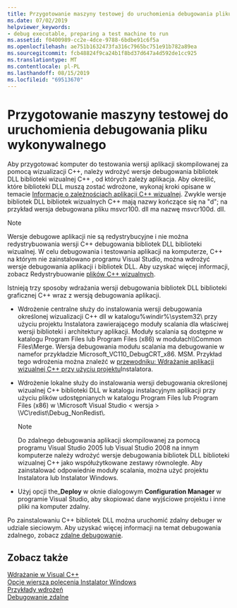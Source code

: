 ```yaml
---
title: Przygotowanie maszyny testowej do uruchomienia debugowania pliku wykonywalnego
ms.date: 07/02/2019
helpviewer_keywords:
- debug executable, preparing a test machine to run
ms.assetid: f0400989-cc2e-4dce-9788-6bdbe91c6f5a
ms.openlocfilehash: ae751b1632473fa316c7965bc751e91b782a89ea
ms.sourcegitcommit: fcb48824f9ca24b1f8bd37d647a4d592de1cc925
ms.translationtype: MT
ms.contentlocale: pl-PL
ms.lasthandoff: 08/15/2019
ms.locfileid: "69513670"
---
```

# <a name="preparing-a-test-machine-to-run-a-debug-executable"></a>Przygotowanie maszyny testowej do uruchomienia debugowania pliku wykonywalnego

Aby przygotować komputer do testowania wersji aplikacji skompilowanej za pomocą wizualizacji C++, należy wdrożyć wersje debugowania bibliotek DLL biblioteki wizualnej C++ , od których zależy aplikacja. Aby określić, które biblioteki DLL muszą zostać wdrożone, wykonaj kroki opisane w temacie [Informacje o zależnościach aplikacji C++ wizualnej](understanding-the-dependencies-of-a-visual-cpp-application.md). Zwykle wersje bibliotek DLL bibliotek wizualnych C++ mają nazwy kończące się na "d"; na przykład wersja debugowana pliku msvcr100. dll ma nazwę msvcr100d. dll.

> [!NOTE]
>  Wersje debugowe aplikacji nie są redystrybucyjne i nie można redystrybuowania wersji C++ debugowania bibliotek DLL biblioteki wizualnej. W celu debugowania i testowania aplikacji na komputerze, C++ na którym nie zainstalowano programu Visual Studio, można wdrożyć wersje debugowania aplikacji i bibliotek DLL. Aby uzyskać więcej informacji, zobacz Redystrybuowanie [plików C++ wizualnych](redistributing-visual-cpp-files.md).

Istnieją trzy sposoby wdrażania wersji debugowania bibliotek DLL biblioteki graficznej C++ wraz z wersją debugowania aplikacji.

- Wdrożenie centralne służy do instalowania wersji debugowania określonej wizualizacji C++ dll w katalogu%windir%\system32\ przy użyciu projektu Instalatora zawierającego moduły scalania dla właściwej wersji biblioteki i architektury aplikacji. Moduły scalania są dostępne w katalogu Program Files lub Program Files (x86) w modułach\\\Common Files\Merge. Wersja debugowania modułu scalania ma debugowanie w namefor przykładzie Microsoft_VC110_DebugCRT_x86. MSM. Przykład tego wdrożenia można znaleźć w [przewodniku: Wdrażanie aplikacji wizualnej C++ przy użyciu projektu](walkthrough-deploying-a-visual-cpp-application-by-using-a-setup-project.md)Instalatora.

- Wdrożenie lokalne służy do instalowania wersji debugowania określonej wizualnej C++ biblioteki DLL w katalogu instalacyjnym aplikacji przy użyciu plików udostępnianych w katalogu Program Files lub Program Files (x86) w \Microsoft Visual Studio \< wersja > \VC\redist\Debug_NonRedist\\.

    > [!NOTE]
    >  Do zdalnego debugowania aplikacji skompilowanej za pomocą programu Visual Studio 2005 lub Visual Studio 2008 na innym komputerze należy wdrożyć wersje debugowania bibliotek DLL biblioteki wizualnej C++ jako współużytkowane zestawy równoległe. Aby zainstalować odpowiednie moduły scalania, można użyć projektu Instalatora lub Instalator Windows.

- Użyj opcji the_**Deploy** w oknie dialogowym **Configuration Manager** w programie Visual Studio, aby skopiować dane wyjściowe projektu i inne pliki na komputer zdalny.

Po zainstalowaniu C++ bibliotek DLL można uruchomić zdalny debuger w udziale sieciowym. Aby uzyskać więcej informacji na temat debugowania zdalnego, zobacz [zdalne debugowanie](/visualstudio/debugger/remote-debugging).

## <a name="see-also"></a>Zobacz także

[Wdrażanie w Visual C++](deployment-in-visual-cpp.md)<br>
[Opcje wiersza polecenia Instalator Windows](/windows/win32/Msi/command-line-options)<br>
[Przykłady wdrożeń](deployment-examples.md)<br>
[Debugowanie zdalne](/visualstudio/debugger/remote-debugging)
